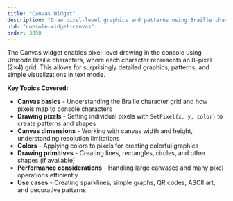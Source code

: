 ```yaml
---
title: "Canvas Widget"
description: "Draw pixel-level graphics and patterns using Braille characters"
uid: "console-widget-canvas"
order: 3850
---
```


The Canvas widget enables pixel-level drawing in the console using Unicode Braille characters, where each character represents an 8-pixel (2×4) grid. This allows for surprisingly detailed graphics, patterns, and simple visualizations in text mode.

**Key Topics Covered:**

* **Canvas basics** - Understanding the Braille character grid and how pixels map to console characters
* **Drawing pixels** - Setting individual pixels with `SetPixel(x, y, color)` to create patterns and shapes
* **Canvas dimensions** - Working with canvas width and height, understanding resolution limitations
* **Colors** - Applying colors to pixels for creating colorful graphics
* **Drawing primitives** - Creating lines, rectangles, circles, and other shapes (if available)
* **Performance considerations** - Handling large canvases and many pixel operations efficiently
* **Use cases** - Creating sparklines, simple graphs, QR codes, ASCII art, and decorative patterns

